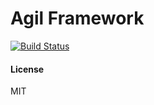 # Agil Framework

[![Build Status](https://travis-ci.org/RenanPalmeira/agil-framework.svg)](https://travis-ci.org/RenanPalmeira/agil-framework)

#### License 

MIT
